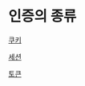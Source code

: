 # 인증의 종류

[쿠키](%E1%84%8B%E1%85%B5%E1%86%AB%E1%84%8C%E1%85%B3%E1%86%BC%E1%84%8B%E1%85%B4%20%E1%84%8C%E1%85%A9%E1%86%BC%E1%84%85%E1%85%B2%208b88eecefa4b4ac0a95ea007fff4b2f5/%E1%84%8F%E1%85%AE%E1%84%8F%E1%85%B5%201daf22db8aaa44058e66b06f17291117.md)

[세션](%E1%84%8B%E1%85%B5%E1%86%AB%E1%84%8C%E1%85%B3%E1%86%BC%E1%84%8B%E1%85%B4%20%E1%84%8C%E1%85%A9%E1%86%BC%E1%84%85%E1%85%B2%208b88eecefa4b4ac0a95ea007fff4b2f5/%E1%84%89%E1%85%A6%E1%84%89%E1%85%A7%E1%86%AB%20abbd582a21e349539ef6b8fb6f51a4a0.md)

[토큰](%E1%84%8B%E1%85%B5%E1%86%AB%E1%84%8C%E1%85%B3%E1%86%BC%E1%84%8B%E1%85%B4%20%E1%84%8C%E1%85%A9%E1%86%BC%E1%84%85%E1%85%B2%208b88eecefa4b4ac0a95ea007fff4b2f5/%E1%84%90%E1%85%A9%E1%84%8F%E1%85%B3%E1%86%AB%209a41854ce7af4bc1ae6d13f33953a414.md)